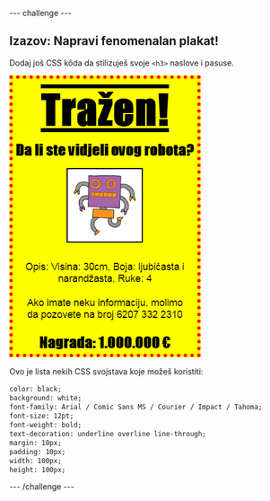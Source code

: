 \--- challenge \---

## Izazov: Napravi fenomenalan plakat!

Dodaj još CSS kôda da stilizuješ svoje `<h3>` naslove i pasuse.

![screenshot](images/wanted-final.png)

Ovo je lista nekih CSS svojstava koje možeš koristiti:

    color: black;
    background: white;
    font-family: Arial / Comic Sans MS / Courier / Impact / Tahoma;
    font-size: 12pt;
    font-weight: bold;
    text-decoration: underline overline line-through;
    margin: 10px;
    padding: 10px;
    width: 100px;
    height: 100px;
    

\--- /challenge \---